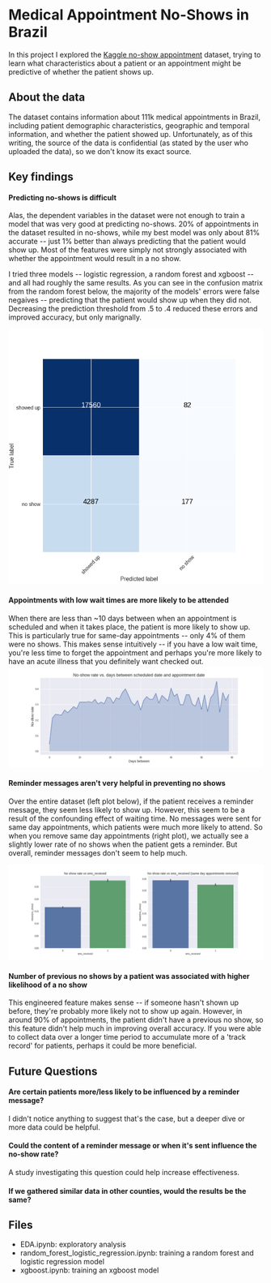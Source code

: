 # Medical Appointment No-Shows in Brazil

In this project I explored the [Kaggle no-show appointment](https://www.kaggle.com/joniarroba/noshowappointments/version/5) dataset, trying to learn what characteristics about a patient or an appointment might be predictive of whether the patient shows up.

## About the data

The dataset contains information about 111k medical appointments in Brazil, including patient demographic characteristics, geographic and temporal information, and whether the patient showed up. Unfortunately, as of this writing, the source of the data is confidential (as stated by the user who uploaded the data), so we don't know its exact source.


## Key findings

#### Predicting no-shows is difficult

Alas, the dependent variables in the dataset were not enough to train a model that was very good at predicting no-shows. 20% of appointments in the dataset resulted in no-shows, while my best model was only about 81% accurate -- just 1% better than always predicting that the patient would show up. Most of the features were simply not strongly associated with whether the appointment would result in a no show.

I tried three models -- logistic regression, a random forest and xgboost -- and all had roughly the same results. As you can see in the confusion matrix from the random forest below, the majority of the models' errors were false negaives -- predicting that the patient would show up when they did not. Decreasing the prediction threshold from .5 to .4 reduced these errors and improved accuracy, but only marignally.

![Confusion Matrix](https://raw.githubusercontent.com/ryankresse/medical_no_shows/master/imgs/confusion_mat.png)

#### Appointments with low wait times are more likely to be attended

When there are less than ~10 days between when an appointment is scheduled and when it takes place, the patient is more likely to show up. This is particularly true for same-day appointments -- only 4% of them were no shows. This makes sense intuitively -- if you have a low wait time, you're less time to forget the appointment and perhaps you're more likely to have an acute illness that you definitely want checked out.
![No show vs. wait time](https://raw.githubusercontent.com/ryankresse/medical_no_shows/master/imgs/rate_vs_wait.png)


#### Reminder messages aren't very helpful in preventing no shows

Over the entire dataset (left plot below), if the patient receives a reminder message, they seem less likely to show up. However, this seem to be a result of the confounding effect of waiting time. No messages were sent for same day appointments, which patients were much more likely to attend. So when you remove same day appointments (right plot), we actually see a slightly lower rate of no shows when the patient gets a reminder. But overall, reminder messages don't seem to help much.

![No show vs. messages](https://raw.githubusercontent.com/ryankresse/medical_no_shows/master/imgs/rate_vs_message.png)

#### Number of previous no shows by a patient was associated with higher likelihood of a no show

This engineered feature makes sense -- if someone hasn't shown up before, they're probably more likely not to show up again. However, in around 90% of appointments, the patient didn't have a previous no show, so this feature didn't help much in improving overall accuracy. If you were able to collect data over a longer time period to accumulate more of a 'track record' for patients, perhaps it could be more beneficial.


## Future Questions

#### Are  certain patients more/less likely to be influenced by a reminder message?
I didn't notice anything to suggest that's the case, but a deeper dive or more data could be helpful.

####  Could the content of a reminder message or when it's sent influence the no-show rate?
A study investigating this question could help increase effectiveness.

#### If we gathered similar data in other counties, would the results be the same?


## Files
- EDA.ipynb: exploratory analysis
- random_forest_logistic_regression.ipynb: training a random forest and logistic regression model
- xgboost.ipynb: training an xgboost model








